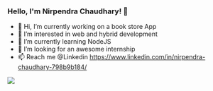 ### Hello, I'm Nirpendra Chaudhary! 👋 

- 👋 Hi, I’m currently working on a book store App
- 👀 I’m interested in web and hybrid development
- 🌱 I’m currently learning NodeJS
- 💞️ I’m looking for an awesome internship
- 📫 Reach me @Linkedin https://www.linkedin.com/in/nirpendra-chaudhary-798b9b184/

<img src="https://github-readme-stats.vercel.app/api?username=nirpendra09&&show_icons=true&title_color=ffffff&icon_color=bb2acf&text_color=daf7dc&bg_color=191919">

<!---
Nirpendra09/Nirpendra09 is a ✨ special ✨ repository because its `README.md` (this file) appears on your GitHub profile.
You can click the Preview link to take a look at your changes.
--->
